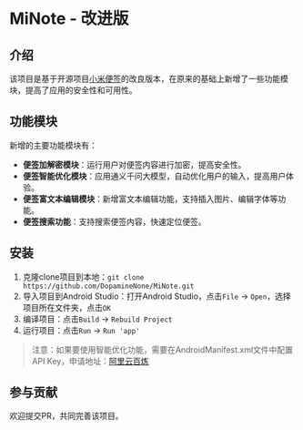 # MiNote - 改进版
## 介绍

该项目是基于开源项目[小米便签](https://github.com/MiCode/Notes)的改良版本，在原来的基础上新增了一些功能模块，提高了应用的安全性和可用性。

## 功能模块

新增的主要功能模块有：

- **便签加解密模块**：运行用户对便签内容进行加密，提高安全性。
- **便签智能优化模块**：应用通义千问大模型，自动优化用户的输入，提高用户体验。
- **便签富文本编辑模块**：新增富文本编辑功能，支持插入图片、编辑字体等功能。
- **便签搜索功能**：支持搜索便签内容，快速定位便签。

## 安装

1. 克隆clone项目到本地：`git clone https://github.com/DopamineNone/MiNote.git`
2. 导入项目到Android Studio：打开Android Studio，点击`File` -> `Open`，选择项目所在文件夹，点击`OK`
3. 编译项目：点击`Build` -> `Rebuild Project`
4. 运行项目：点击`Run` -> `Run 'app'`

> 注意：如果要使用智能优化功能，需要在AndroidManifest.xml文件中配置API Key，申请地址：[阿里云百炼](https://bailian.console.aliyun.com/)

## 参与贡献

欢迎提交PR，共同完善该项目。
